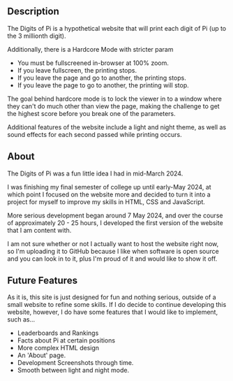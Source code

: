 Description
-----
The Digits of Pi is a hypothetical website that will print each digit of Pi (up to the 3 millionth digit).

Additionally, there is a Hardcore Mode with stricter param
- You must be fullscreened in-browser at 100% zoom. 
- If you leave fullscreen, the printing stops. 
- If you leave the page and go to another, the printing stops. 
- If you leave the page to go to another, the printing will stop. 

The goal behind hardcore mode is to lock the viewer in to a window where they can't do much other than view the page,
making the challenge to get the highest score before you break one of the parameters.

Additional features of the website include a light and night theme, as well as sound effects for each second passed while printing occurs.

About
-----
The Digits of Pi was a fun little idea I had in mid-March 2024.

I was finishing my final semester of college up until early-May 2024, at which point I focused on the website more and decided to turn it into a project for myself to improve my skills in HTML, CSS and JavaScript.

More serious development began around 7 May 2024, and over the course of approximately 20 - 25 hours, I developed the first version of the website that I am content with.

I am not sure whether or not I actually want to host the website right now, so I'm uploading it to GitHub because I like when software is open source and you can look in to it, plus I'm proud of it and would like to show it off.

Future Features
---------------
As it is, this site is just designed for fun and nothing serious, outside of a small website to refine some skills. If I do decide to continue developing this website, however, I do have some features that I would like to implement, such as...
- Leaderboards and Rankings
- Facts about Pi at certain positions
- More complex HTML design
- An 'About' page.
- Development Screenshots through time.
- Smooth between light and night mode.
